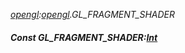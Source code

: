 _[opengl](../../modules/opengl/opengl-module.md):[opengl](../../modules/opengl/opengl-module.md).GL\_FRAGMENT\_SHADER_
##### Const GL\_FRAGMENT\_SHADER:[Int](../../modules/wonkey/wonkey-types-int.md)
